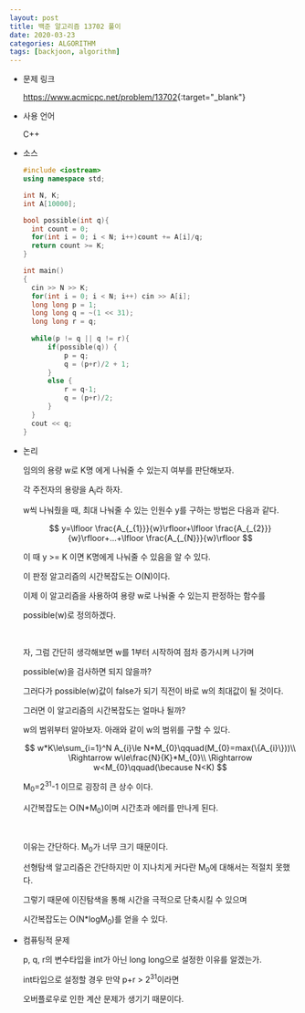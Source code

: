 ```yaml
---
layout: post
title: 백준 알고리즘 13702 풀이
date: 2020-03-23
categories: ALGORITHM
tags: [backjoon, algorithm]
---
```


* 문제 링크

  <https://www.acmicpc.net/problem/13702>{:target="_blank"}

* 사용 언어

  C++

* 소스

  ```c++
  #include <iostream>
  using namespace std;
  
  int N, K;
  int A[10000];
  
  bool possible(int q){
  	int count = 0;
  	for(int i = 0; i < N; i++)count += A[i]/q;
  	return count >= K;
  }
  
  int main()
  {
  	cin >> N >> K;
  	for(int i = 0; i < N; i++) cin >> A[i];
  	long long p = 1;
  	long long q = ~(1 << 31);
  	long long r = q;
  	
  	while(p != q || q != r){
  		if(possible(q)) {
  			p = q;	
  			q = (p+r)/2 + 1;
  		}
  		else {
  			r = q-1;	
  			q = (p+r)/2;
  		}
  	}
  	cout << q;
  }
  ```

* 논리

  임의의 용량 w로 K명 에게 나눠줄 수 있는지 여부를 판단해보자. 

  각 주전자의 용량을 A<sub>i</sub>라 하자. 

  w씩 나눠줬을 때, 최대 나눠줄 수 있는 인원수 y를 구하는 방법은 다음과 같다.

  $$
  y=\lfloor \frac{A_{_{1}}}{w}\rfloor+\lfloor \frac{A_{_{2}}}{w}\rfloor+...+\lfloor \frac{A_{_{N}}}{w}\rfloor
  $$

  이 때 y >= K 이면 K명에게 나눠줄 수 있음을 알 수 있다.

  이 판정 알고리즘의 시간복잡도는 O(N)이다. 

  이제 이 알고리즘을 사용하여 용량 w로 나눠줄 수 있는지 판정하는 함수를 

  possible(w)로 정의하겠다.

  <br>

  자, 그럼 간단히 생각해보면 w를 1부터 시작하여 점차 증가시켜 나가며 

  possible(w)을 검사하면 되지 않을까?

  그러다가 possible(w)값이 false가 되기 직전이 바로 w의 최대값이 될 것이다.

  그러면 이 알고리즘의 시간복잡도는 얼마나 될까? 

  w의 범위부터 알아보자. 아래와 같이 w의 범위를 구할 수 있다.

  $$
  w*K\le\sum_{i=1}^N A_{i}\le N*M_{0}\qquad(M_{0}=max(\{A_{i}\}))\\
  \Rightarrow w\le\frac{N}{K}*M_{0}\\
  \Rightarrow w<M_{0}\qquad(\because N<K)
  $$

  M<sub>0</sub>=2<sup>31</sup>-1 이므로 굉장히 큰 상수 이다.

  시간복잡도는 O(N*M<sub>0</sub>)이며 시간초과 에러를 만나게 된다.

  <br>

  이유는 간단하다. M<sub>0</sub>가 너무 크기 때문이다.

  선형탐색 알고리즘은 간단하지만 이 지나치게 커다란 M<sub>0</sub>에 대해서는 적절치 못했다.

  그렇기 때문에 이진탐색을 통해 시간을 극적으로 단축시킬 수 있으며

  시간복잡도는 O(N*logM<sub>0</sub>)를 얻을 수 있다.

* 컴퓨팅적 문제

  p, q, r의 변수타입을 int가 아닌 long long으로 설정한 이유를 알겠는가. 
  
  int타입으로 설정할 경우 만약 p+r > 2<sup>31</sup>이라면 
  
  오버플로우로 인한 계산 문제가 생기기 때문이다.
  
  